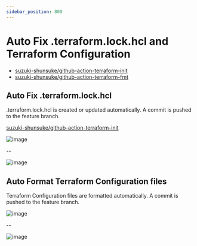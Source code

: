 ```yaml
---
sidebar_position: 800
---
```


# Auto Fix .terraform.lock.hcl and Terraform Configuration

* [suzuki-shunsuke/github-action-terraform-init](https://github.com/suzuki-shunsuke/github-action-terraform-init)
* [suzuki-shunsuke/github-action-terraform-fmt](https://github.com/suzuki-shunsuke/github-action-terraform-fmt)

## Auto Fix .terraform.lock.hcl

.terraform.lock.hcl is created or updated automatically.
A commit is pushed to the feature branch.

[suzuki-shunsuke/github-action-terraform-init](https://github.com/suzuki-shunsuke/github-action-terraform-init)

![image](https://user-images.githubusercontent.com/13323303/155866735-85f964d8-7bb7-411c-9b20-5f7abcea3e1a.png)

--

![image](https://user-images.githubusercontent.com/13323303/155866753-32012a3b-02fe-4f58-935e-178283ae2c77.png)

## Auto Format Terraform Configuration files

Terraform Configuration files are formatted automatically.
A commit is pushed to the feature branch.

![image](https://user-images.githubusercontent.com/13323303/155866979-52dd2e6f-9885-4af1-bac0-abd1280fdea5.png)

--

![image](https://user-images.githubusercontent.com/13323303/155866989-8cbcd50e-4764-4f47-a50f-102d04a04f89.png)
